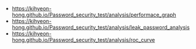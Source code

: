 -   https://kihyeon-hong.github.io/Password_security_test/analysis/performace_graph
-   https://kihyeon-hong.github.io/Password_security_test/analysis/leak_password_analysis
-   https://kihyeon-hong.github.io/Password_security_test/analysis/roc_curve
